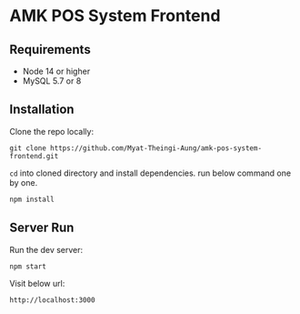 # AMK POS System Frontend

## Requirements
- Node 14 or higher
- MySQL 5.7 or 8

## Installation

Clone the repo locally:
```
git clone https://github.com/Myat-Theingi-Aung/amk-pos-system-frontend.git
```

`cd` into cloned directory and install dependencies. run below command one by one.
```bash
npm install
```

## Server Run

Run the dev server:
```
npm start
```

Visit below url:
```
http://localhost:3000
```
